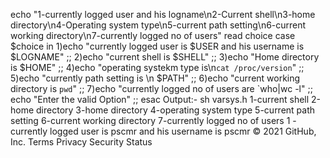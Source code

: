 echo "1-currently logged user and his logname\n2-Current shell\n3-home directory\n4-Operating system type\n5-current path setting\n6-current working directory\n7-currently logged no of users"
read choice
case $choice in
 1)echo "currently logged user is $USER and his username is $LOGNAME"
 ;;
 2)echo "current shell is $SHELL"
 ;;
 3)echo "Home directory is $HOME"
 ;;
 4)echo "operating systekm type is\n`cat /proc/version`"
 ;;
 5)echo "currently path setting is \n $PATH"
 ;;
 6)echo "current working directory is `pwd`"
 ;;
 7)echo "currently logged no of users are `who|wc -l"
 ;;
 echo "Enter the valid Option"
 ;;
 esac
 Output:-
 sh varsys.h
 1-current shell
 2-home directory
 3-home directory
 4-operating system type
 5-current path setting
 6-current working directory
 7-currently logged no of users
 1 -
 currently logged user is pscmr and his username is pscmr
© 2021 GitHub, Inc.
Terms
Privacy
Security
Status
